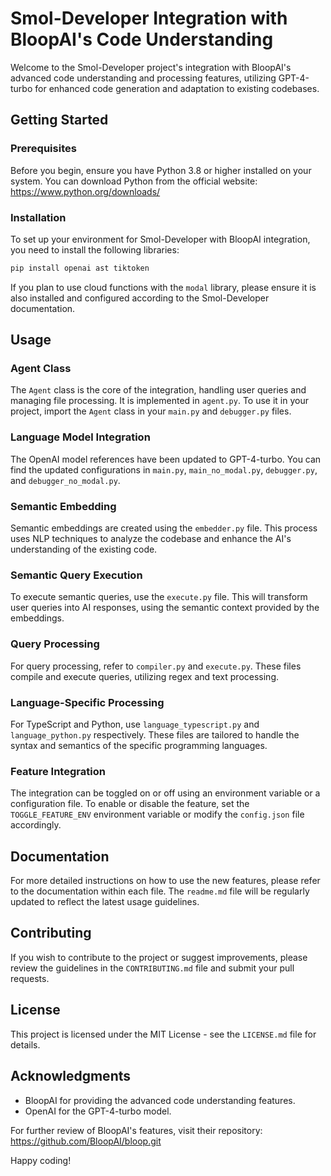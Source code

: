 # Smol-Developer Integration with BloopAI's Code Understanding

Welcome to the Smol-Developer project's integration with BloopAI's advanced code understanding and processing features, utilizing GPT-4-turbo for enhanced code generation and adaptation to existing codebases.

## Getting Started

### Prerequisites

Before you begin, ensure you have Python 3.8 or higher installed on your system. You can download Python from the official website: https://www.python.org/downloads/

### Installation

To set up your environment for Smol-Developer with BloopAI integration, you need to install the following libraries:

```bash
pip install openai ast tiktoken
```

If you plan to use cloud functions with the `modal` library, please ensure it is also installed and configured according to the Smol-Developer documentation.

## Usage

### Agent Class

The `Agent` class is the core of the integration, handling user queries and managing file processing. It is implemented in `agent.py`. To use it in your project, import the `Agent` class in your `main.py` and `debugger.py` files.

### Language Model Integration

The OpenAI model references have been updated to GPT-4-turbo. You can find the updated configurations in `main.py`, `main_no_modal.py`, `debugger.py`, and `debugger_no_modal.py`.

### Semantic Embedding

Semantic embeddings are created using the `embedder.py` file. This process uses NLP techniques to analyze the codebase and enhance the AI's understanding of the existing code.

### Semantic Query Execution

To execute semantic queries, use the `execute.py` file. This will transform user queries into AI responses, using the semantic context provided by the embeddings.

### Query Processing

For query processing, refer to `compiler.py` and `execute.py`. These files compile and execute queries, utilizing regex and text processing.

### Language-Specific Processing

For TypeScript and Python, use `language_typescript.py` and `language_python.py` respectively. These files are tailored to handle the syntax and semantics of the specific programming languages.

### Feature Integration

The integration can be toggled on or off using an environment variable or a configuration file. To enable or disable the feature, set the `TOGGLE_FEATURE_ENV` environment variable or modify the `config.json` file accordingly.

## Documentation

For more detailed instructions on how to use the new features, please refer to the documentation within each file. The `readme.md` file will be regularly updated to reflect the latest usage guidelines.

## Contributing

If you wish to contribute to the project or suggest improvements, please review the guidelines in the `CONTRIBUTING.md` file and submit your pull requests.

## License

This project is licensed under the MIT License - see the `LICENSE.md` file for details.

## Acknowledgments

- BloopAI for providing the advanced code understanding features.
- OpenAI for the GPT-4-turbo model.

For further review of BloopAI's features, visit their repository: https://github.com/BloopAI/bloop.git

Happy coding!